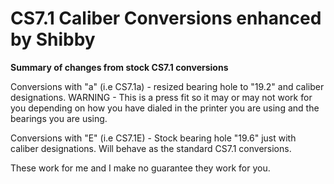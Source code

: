 # CS7.1 Caliber Conversions enhanced by Shibby



**Summary of changes from stock CS7.1 conversions**


Conversions with "a" (i.e CS7.1a) - resized bearing hole to "19.2" and caliber designations. WARNING - This is a press fit so it may or may not work for you depending on how you have dialed in the printer you are using and the bearings you are using. 

Conversions with "E" (i.e CS7.1E) - Stock bearing hole "19.6" just with caliber designations. Will behave as the standard CS7.1 conversions. 

These work for me and I make no guarantee they work for you. 